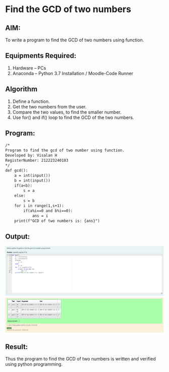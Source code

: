 # Find the GCD of two numbers

## AIM:
To write a program to find the GCD of two numbers using function.

## Equipments Required:
1. Hardware – PCs
2. Anaconda – Python 3.7 Installation / Moodle-Code Runner

## Algorithm
1. Define a function.
2. Get the two numbers from the user.
3. Compare the two values, to find the smaller number.
4. Use for() and if() loop to find the GCD of the two numbers.

## Program:
```
/*
Program to find the gcd of two number using function.
Developed by: Visalan H
RegisterNumber: 212223240183 
*/
def gcd():
    a = int(input())
    b = int(input())
    if(a<b):
        s = a
    else:
        s = b
    for i in range(1,s+1):
        if(a%i==0 and b%i==0):
            ans = i
    print(f"GCD of two numbers is: {ans}")
```
## Output:
![alt text](image.png)
## Result:
Thus the program to find the GCD of two numbers is written and verified using python programming.
